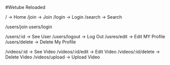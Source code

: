 #Wetube Reloaded

/ -> Home
/join -> Join
/login -> Login
/search -> Search

/users/join
users/login

/users/:id -> See User
/users/logout -> Log Out
/usres/edit -> Edit MY Profile
/users/delete -> Delete My Profile

/videos/:id -> See Video
/videos/:id/edit -> Edit Video
/videos/:id/delete -> Delete Video
/videos/upload -> Upload Video
